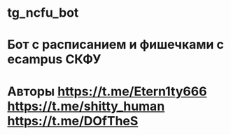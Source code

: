 # tg_ncfu_bot
# Бот с расписанием и фишечками с ecampus СКФУ
# Авторы https://t.me/Etern1ty666 https://t.me/shitty_human https://t.me/DOfTheS
